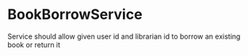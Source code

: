 # BookBorrowService
Service should allow given user id and librarian id to borrow an existing book or return it

